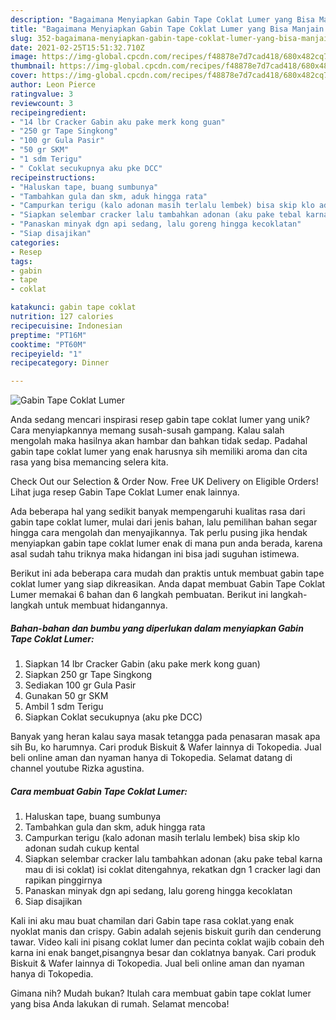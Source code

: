 ```yaml
---
description: "Bagaimana Menyiapkan Gabin Tape Coklat Lumer yang Bisa Manjain Lidah"
title: "Bagaimana Menyiapkan Gabin Tape Coklat Lumer yang Bisa Manjain Lidah"
slug: 352-bagaimana-menyiapkan-gabin-tape-coklat-lumer-yang-bisa-manjain-lidah
date: 2021-02-25T15:51:32.710Z
image: https://img-global.cpcdn.com/recipes/f48878e7d7cad418/680x482cq70/gabin-tape-coklat-lumer-foto-resep-utama.jpg
thumbnail: https://img-global.cpcdn.com/recipes/f48878e7d7cad418/680x482cq70/gabin-tape-coklat-lumer-foto-resep-utama.jpg
cover: https://img-global.cpcdn.com/recipes/f48878e7d7cad418/680x482cq70/gabin-tape-coklat-lumer-foto-resep-utama.jpg
author: Leon Pierce
ratingvalue: 3
reviewcount: 3
recipeingredient:
- "14 lbr Cracker Gabin aku pake merk kong guan"
- "250 gr Tape Singkong"
- "100 gr Gula Pasir"
- "50 gr SKM"
- "1 sdm Terigu"
- " Coklat secukupnya aku pke DCC"
recipeinstructions:
- "Haluskan tape, buang sumbunya"
- "Tambahkan gula dan skm, aduk hingga rata"
- "Campurkan terigu (kalo adonan masih terlalu lembek) bisa skip klo adonan sudah cukup kental"
- "Siapkan selembar cracker lalu tambahkan adonan (aku pake tebal karna mau di isi coklat) isi coklat ditengahnya, rekatkan dgn 1 cracker lagi dan rapikan pinggirnya"
- "Panaskan minyak dgn api sedang, lalu goreng hingga kecoklatan"
- "Siap disajikan"
categories:
- Resep
tags:
- gabin
- tape
- coklat

katakunci: gabin tape coklat 
nutrition: 127 calories
recipecuisine: Indonesian
preptime: "PT16M"
cooktime: "PT60M"
recipeyield: "1"
recipecategory: Dinner

---
```



![Gabin Tape Coklat Lumer](https://img-global.cpcdn.com/recipes/f48878e7d7cad418/680x482cq70/gabin-tape-coklat-lumer-foto-resep-utama.jpg)

Anda sedang mencari inspirasi resep gabin tape coklat lumer yang unik? Cara menyiapkannya memang susah-susah gampang. Kalau salah mengolah maka hasilnya akan hambar dan bahkan tidak sedap. Padahal gabin tape coklat lumer yang enak harusnya sih memiliki aroma dan cita rasa yang bisa memancing selera kita.

Check Out our Selection &amp; Order Now. Free UK Delivery on Eligible Orders! Lihat juga resep Gabin Tape Coklat Lumer enak lainnya.

Ada beberapa hal yang sedikit banyak mempengaruhi kualitas rasa dari gabin tape coklat lumer, mulai dari jenis bahan, lalu pemilihan bahan segar hingga cara mengolah dan menyajikannya. Tak perlu pusing jika hendak menyiapkan gabin tape coklat lumer enak di mana pun anda berada, karena asal sudah tahu triknya maka hidangan ini bisa jadi suguhan istimewa.


Berikut ini ada beberapa cara mudah dan praktis untuk membuat gabin tape coklat lumer yang siap dikreasikan. Anda dapat membuat Gabin Tape Coklat Lumer memakai 6 bahan dan 6 langkah pembuatan. Berikut ini langkah-langkah untuk membuat hidangannya.

<!--inarticleads1-->

##### Bahan-bahan dan bumbu yang diperlukan dalam menyiapkan Gabin Tape Coklat Lumer:

1. Siapkan 14 lbr Cracker Gabin (aku pake merk kong guan)
1. Siapkan 250 gr Tape Singkong
1. Sediakan 100 gr Gula Pasir
1. Gunakan 50 gr SKM
1. Ambil 1 sdm Terigu
1. Siapkan  Coklat secukupnya (aku pke DCC)


Banyak yang heran kalau saya masak tetangga pada penasaran masak apa sih Bu, ko harumnya. Cari produk Biskuit &amp; Wafer lainnya di Tokopedia. Jual beli online aman dan nyaman hanya di Tokopedia. Selamat datang di channel youtube Rizka agustina. 

<!--inarticleads2-->

##### Cara membuat Gabin Tape Coklat Lumer:

1. Haluskan tape, buang sumbunya
1. Tambahkan gula dan skm, aduk hingga rata
1. Campurkan terigu (kalo adonan masih terlalu lembek) bisa skip klo adonan sudah cukup kental
1. Siapkan selembar cracker lalu tambahkan adonan (aku pake tebal karna mau di isi coklat) isi coklat ditengahnya, rekatkan dgn 1 cracker lagi dan rapikan pinggirnya
1. Panaskan minyak dgn api sedang, lalu goreng hingga kecoklatan
1. Siap disajikan


Kali ini aku mau buat chamilan dari Gabin tape rasa coklat.yang enak nyoklat manis dan crispy. Gabin adalah sejenis biskuit gurih dan cenderung tawar. Video kali ini pisang coklat lumer dan pecinta coklat wajib cobain deh karna ini enak banget,pisangnya besar dan coklatnya banyak. Cari produk Biskuit &amp; Wafer lainnya di Tokopedia. Jual beli online aman dan nyaman hanya di Tokopedia. 

Gimana nih? Mudah bukan? Itulah cara membuat gabin tape coklat lumer yang bisa Anda lakukan di rumah. Selamat mencoba!
